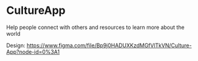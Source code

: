 # CultureApp
Help people connect with others and resources to learn more about the world

Design: https://www.figma.com/file/Bp9j0HADUXKzdMGfVlTkVN/Culture-App?node-id=0%3A1
